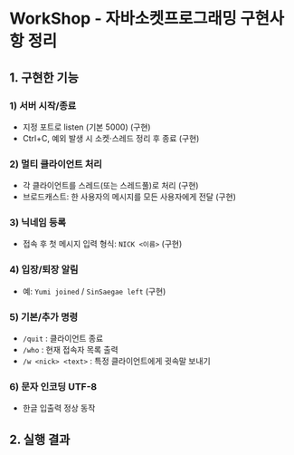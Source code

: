 # WorkShop - 자바소켓프로그래밍 구현사항 정리

## 1. 구현한 기능
### 1) 서버 시작/종료
- 지정 포트로 listen (기본 5000) (구현)
- Ctrl+C, 예외 발생 시 소켓·스레드 정리 후 종료 (구현)

### 2) 멀티 클라이언트 처리
- 각 클라이언트를 스레드(또는 스레드풀)로 처리 (구현)
- 브로드캐스트: 한 사용자의 메시지를 모든 사용자에게 전달 (구현)

### 3) 닉네임 등록
- 접속 후 첫 메시지 입력 형식: `NICK <이름>` (구현)

### 4) 입장/퇴장 알림
- 예: `Yumi joined` /  `SinSaegae left` (구현)

### 5) 기본/추가 명령
- `/quit` : 클라이언트 종료
- `/who` : 현재 접속자 목록 출력
- `/w <nick> <text>` : 특정 클라이언트에게 귓속말 보내기

### 6) 문자 인코딩 UTF-8
- 한글 입출력 정상 동작


## 2. 실행 결과


